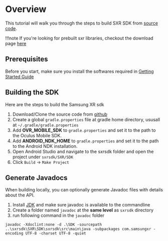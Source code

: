 # Overview

This tutorial will walk you through the steps to build SXR SDK from [source code](https://github.com/sxrsdk/sxrsdk).

!!!note
    If you're looking for prebuilt sxr libraries, checkout the download page [here](https://github.com/sxrsdk/sxrsdk/releases)

## Prerequisites

Before you start, make sure you install the softwares required in [Getting Started Guide](/getting_started)

## Building the SDK

Here are the steps to build the Samsung XR sdk

1. Download/Clone the source code from [github](https://github.com/sxrsdk/sxrsdk)
1. Create a global `gradle.properties` file at gradle home directory, ususall at `~/.gradle/gradle.properties`
1. Add __OVR_MOBILE_SDK__ to `gradle.properties` and set it to the path to the Oculus Mobile SDK.
1. Add __ANDROID_NDK_HOME__ to `gradle.properties` and set it to the path to the Android NDK installation.
1. Open Android Studio and navigate to the sxrsdk folder and open the project under `sxrsdk/SXR/SDK`
1. Click `Build` -> `Make Project`

## Generate Javadocs

When building locally, you can optionally generate Javadoc files with details about the API.

1. Install [JDK](https://www.oracle.com/technetwork/java/javase/overview/index.html) and make sure javadoc is available to the commandline
1. Create a folder named `javadoc` at the __same level__ as `sxrsdk` directory
1. run following command in the `javadoc` folder

```shell
javadoc -Xdoclint:none -d .\SDK -sourcepath ..\sxrsdk\SXR\SDK\sxrsdk\src\main\java -subpackages com.samsungxr -encoding UTF-8 -charset UTF-8 -quiet
```